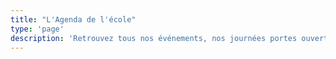 ```yaml
---
title: "L'Agenda de l'école"
type: 'page'
description: 'Retrouvez tous nos événements, nos journées portes ouvertes et bien plus encore.'
---
```

